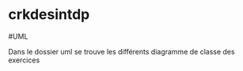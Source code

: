 # crkdesintdp

#UML

Dans le dossier uml se trouve les différents diagramme de classe des exercices
